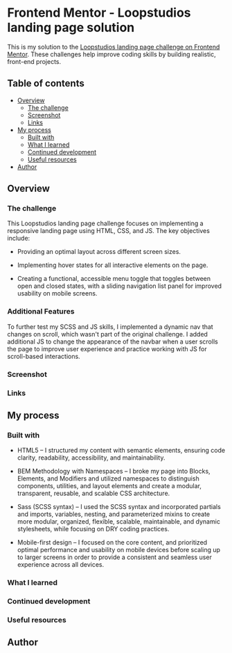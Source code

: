 # Frontend Mentor - Loopstudios landing page solution

This is my solution to the [Loopstudios landing page challenge on Frontend Mentor](https://www.frontendmentor.io/challenges/loopstudios-landing-page-N88J5Onjw). These challenges help improve coding skills by building realistic, front-end projects.

## Table of contents

- [Overview](#overview)
  - [The challenge](#the-challenge)
  - [Screenshot](#screenshot)
  - [Links](#links)
- [My process](#my-process)
  - [Built with](#built-with)
  - [What I learned](#what-i-learned)
  - [Continued development](#continued-development)
  - [Useful resources](#useful-resources)
- [Author](#author)

## Overview

### The challenge

This Loopstudios landing page challenge focuses on implementing a responsive landing page using HTML, CSS, and JS. The key objectives include:

- Providing an optimal layout across different screen sizes.

- Implementing hover states for all interactive elements on the page.

- Creating a functional, accessible menu toggle that toggles between open and closed states, with a sliding navigation list panel for improved usability on mobile screens.

### Additional Features

To further test my SCSS and JS skills, I implemented a dynamic nav that changes on scroll, which wasn't part of the original challenge. I added additional JS to change the appearance of the navbar when a user scrolls the page to improve user experience and practice working with JS for scroll-based interactions.

### Screenshot

### Links

## My process

### Built with

- HTML5 – I structured my content with semantic elements, ensuring code clarity, readability, accessibility, and maintainability.

- BEM Methodology with Namespaces – I broke my page into Blocks, Elements, and Modifiers and utilized namespaces to distinguish components, utilities, and layout elements and create a modular, transparent, reusable, and scalable CSS architecture.

- Sass (SCSS syntax) – I used the SCSS syntax and incorporated partials and imports, variables, nesting, and parameterized mixins to create more modular, organized, flexible, scalable, maintainable, and dynamic stylesheets, while focusing on DRY coding practices.

- Mobile-first design – I focused on the core content, and prioritized optimal performance and usability on mobile devices before scaling up to larger screens in order to provide a consistent and seamless user experience across all devices.

### What I learned

### Continued development

### Useful resources

## Author
